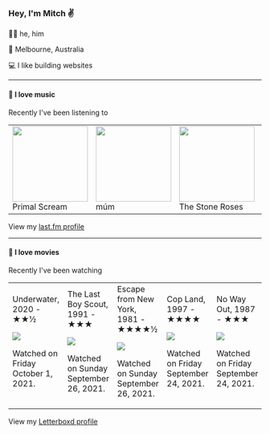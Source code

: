 <article><h3>Hey, I&#x27;m Mitch ✌️</h3><section><p>🙆‍♂️ he, him</p><p>📍 Melbourne, Australia</p><p>💻 I like building websites</p></section><hr/><section><h4>💽 I love music</h4><p>Recently I&#x27;ve been listening to</p><table><tbody><td><img src="https://lastfm.freetls.fastly.net/i/u/174s/a3e16e5084ed48fdc824423fe7030837.png" height="150px" alt="" role="presentation"/><br/>Primal Scream</td><td><img src="https://lastfm.freetls.fastly.net/i/u/174s/39c1027ec7c64b69994417781601ed81.png" height="150px" alt="" role="presentation"/><br/>múm</td><td><img src="https://lastfm.freetls.fastly.net/i/u/174s/f07a5a1e86624b3cb8ec76543b9863d7.png" height="150px" alt="" role="presentation"/><br/>The Stone Roses</td><td><img src="https://lastfm.freetls.fastly.net/i/u/174s/702d80eaa1c34f77cf8f15a704cf26fb.png" height="150px" alt="" role="presentation"/><br/>The Charlatans</td><td><img src="https://lastfm.freetls.fastly.net/i/u/174s/dcce04ead24c41f3857b37d498fca417.png" height="150px" alt="" role="presentation"/><br/>Cut Copy</td></tbody></table><span>View my <a href="https://www.last.fm/user/mylsb">last.fm profile</a></span></section><hr/><section><h4>📼 I love movies</h4><p>Recently I&#x27;ve been watching</p><table><tbody><td>Underwater, 2020 - ★★½<br/><span> <p><img src="https://a.ltrbxd.com/resized/sm/upload/ns/i3/5q/m6/C67E536B-E8A3-4AD1-A9B8-4443EA9695D9-0-500-0-750-crop.jpg?k=5b4906b80d"/></p> <p>Watched on Friday October 1, 2021.</p> </span></td><td>The Last Boy Scout, 1991 - ★★★<br/><span> <p><img src="https://a.ltrbxd.com/resized/sm/upload/jt/pl/ye/k0/cTl2WqsERuZ5vYmAmtfsPIJBLr0-0-500-0-750-crop.jpg?k=7120f9d712"/></p> <p>Watched on Sunday September 26, 2021.</p> </span></td><td>Escape from New York, 1981 - ★★★★½<br/><span> <p><img src="https://a.ltrbxd.com/resized/sm/upload/ft/7g/e0/y0/50aa3ZKcDF0c3r6nqY5I4jP1xnp-0-500-0-750-crop.jpg?k=e312eeae8d"/></p> <p>Watched on Sunday September 26, 2021.</p> </span></td><td>Cop Land, 1997 - ★★★★<br/><span> <p><img src="https://a.ltrbxd.com/resized/sm/upload/yl/5v/z0/oq/A75PJ1tXNGhLscMozZTDvdHe8VX-0-500-0-750-crop.jpg?k=534701ac5f"/></p> <p>Watched on Friday September 24, 2021.</p> </span></td><td>No Way Out, 1987 - ★★★<br/><span> <p><img src="https://a.ltrbxd.com/resized/sm/upload/79/cr/fo/t2/f1u4r6jZwFie18yjJ2uhYXOXsjl-0-500-0-750-crop.jpg?k=b72f245ac2"/></p> <p>Watched on Friday September 24, 2021.</p> </span></td></tbody></table><span>View my <a href="https://letterboxd.com/myslab/">Letterboxd profile</a></span></section></article>